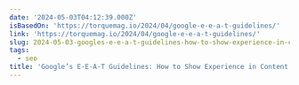```yaml
---
date: '2024-05-03T04:12:39.000Z'
isBasedOn: 'https://torquemag.io/2024/04/google-e-e-a-t-guidelines/'
link: 'https://torquemag.io/2024/04/google-e-e-a-t-guidelines/'
slug: 2024-05-03-googles-e-e-a-t-guidelines-how-to-show-experience-in-content
tags:
  - seo
title: 'Google’s E-E-A-T Guidelines: How to Show Experience in Content'
---
```


